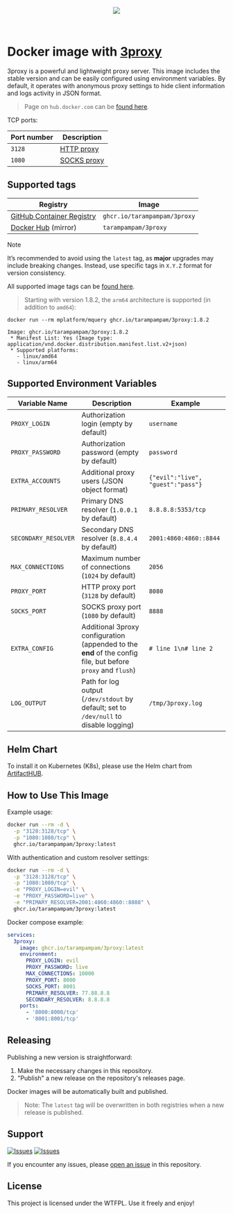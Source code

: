<p align="center">
  <a href="https://github.com/tarampampam/3proxy-docker#readme">
    <picture>
      <source media="(prefers-color-scheme: dark)" srcset="https://socialify.git.ci/tarampampam/3proxy-docker/image?description=1&font=Raleway&forks=1&issues=1&logo=https%3A%2F%2Fgithub.com%2Fuser-attachments%2Fassets%2F023186cf-b153-459c-8417-038fd87a2065&owner=1&pulls=1&pattern=Solid&stargazers=1&theme=Dark">
      <img align="center" src="https://socialify.git.ci/tarampampam/3proxy-docker/image?description=1&font=Raleway&forks=1&issues=1&logo=https%3A%2F%2Fgithub.com%2Fuser-attachments%2Fassets%2F023186cf-b153-459c-8417-038fd87a2065&owner=1&pulls=1&pattern=Solid&stargazers=1&theme=Light">
    </picture>
  </a>
</p>

<p align="center">
  <a href="https://github.com/tarampampam/3proxy-docker/actions"><img src="https://img.shields.io/github/actions/workflow/status/tarampampam/3proxy-docker/tests.yml?branch=master&maxAge=30&label=tests&logo=github&style=flat-square" alt="" /></a>
  <a href="https://github.com/tarampampam/3proxy-docker/actions"><img src="https://img.shields.io/github/actions/workflow/status/tarampampam/3proxy-docker/release.yml?maxAge=30&label=release&logo=github&style=flat-square" alt="" /></a>
  <a href="https://hub.docker.com/r/tarampampam/3proxy"><img src="https://img.shields.io/docker/pulls/tarampampam/3proxy.svg?maxAge=30&label=pulls&logo=docker&logoColor=white&style=flat-square" alt="" /></a>
  <a href="https://hub.docker.com/r/tarampampam/3proxy"><img src="https://img.shields.io/docker/image-size/tarampampam/3proxy/latest?maxAge=30&label=size&logo=docker&logoColor=white&style=flat-square" alt="" /></a>
  <a href="https://github.com/tarampampam/3proxy-docker/blob/master/LICENSE"><img src="https://img.shields.io/github/license/tarampampam/3proxy-docker.svg?maxAge=30&style=flat-square" alt="" /></a>
</p>

# Docker image with [3proxy][link_3proxy]

3proxy is a powerful and lightweight proxy server. This image includes the stable version and can be easily
configured using environment variables. By default, it operates with anonymous proxy settings to hide client
information and logs activity in JSON format.

> Page on `hub.docker.com` can be [found here][link_docker_hub].

TCP ports:

| Port number | Description                                             |
|-------------|---------------------------------------------------------|
| `3128`      | [HTTP proxy](https://3proxy.org/doc/man8/proxy.8.html)  |
| `1080`      | [SOCKS proxy](https://3proxy.org/doc/man8/socks.8.html) |

## Supported tags

| Registry                               | Image                        |
|----------------------------------------|------------------------------|
| [GitHub Container Registry][link_ghcr] | `ghcr.io/tarampampam/3proxy` |
| [Docker Hub][link_docker_hub] (mirror) | `tarampampam/3proxy`         |

> [!NOTE]
> It’s recommended to avoid using the `latest` tag, as **major** upgrades may include breaking changes.
> Instead, use specific tags in `X.Y.Z` format for version consistency.

All supported image tags can be [found here][link_docker_tags].

> Starting with version 1.8.2, the `arm64` architecture is supported (in addition to `amd64`):

```shell
docker run --rm mplatform/mquery ghcr.io/tarampampam/3proxy:1.8.2

Image: ghcr.io/tarampampam/3proxy:1.8.2
 * Manifest List: Yes (Image type: application/vnd.docker.distribution.manifest.list.v2+json)
 * Supported platforms:
   - linux/amd64
   - linux/arm64
```

## Supported Environment Variables

| Variable Name        | Description                                                                                                           | Example                           |
|----------------------|-----------------------------------------------------------------------------------------------------------------------|-----------------------------------|
| `PROXY_LOGIN`        | Authorization login (empty by default)                                                                                | `username`                        |
| `PROXY_PASSWORD`     | Authorization password (empty by default)                                                                             | `password`                        |
| `EXTRA_ACCOUNTS`     | Additional proxy users (JSON object format)                                                                           | `{"evil":"live", "guest":"pass"}` |
| `PRIMARY_RESOLVER`   | Primary DNS resolver (`1.0.0.1` by default)                                                                           | `8.8.8.8:5353/tcp`                |
| `SECONDARY_RESOLVER` | Secondary DNS resolver (`8.8.4.4` by default)                                                                         | `2001:4860:4860::8844`            |
| `MAX_CONNECTIONS`    | Maximum number of connections (`1024` by default)                                                                     | `2056`                            |
| `PROXY_PORT`         | HTTP proxy port (`3128` by default)                                                                                   | `8080`                            |
| `SOCKS_PORT`         | SOCKS proxy port (`1080` by default)                                                                                  | `8888`                            |
| `EXTRA_CONFIG`       | Additional 3proxy configuration (appended to the **end** of the config file, but before `proxy` and `flush`)          | `# line 1\n# line 2`              |
| `LOG_OUTPUT`         | Path for log output (`/dev/stdout` by default; set to `/dev/null` to disable logging)                                 | `/tmp/3proxy.log`                 |

## Helm Chart

To install it on Kubernetes (K8s), please use the Helm chart from [ArtifactHUB][artifact-hub].

[artifact-hub]:https://artifacthub.io/packages/helm/proxy-3proxy/proxy-3proxy

## How to Use This Image

Example usage:

```bash
docker run --rm -d \
  -p "3128:3128/tcp" \
  -p "1080:1080/tcp" \
  ghcr.io/tarampampam/3proxy:latest
```

With authentication and custom resolver settings:

```bash
docker run --rm -d \
  -p "3128:3128/tcp" \
  -p "1080:1080/tcp" \
  -e "PROXY_LOGIN=evil" \
  -e "PROXY_PASSWORD=live" \
  -e "PRIMARY_RESOLVER=2001:4860:4860::8888" \
  ghcr.io/tarampampam/3proxy:latest
```

Docker compose example:

```yaml
services:
  3proxy:
    image: ghcr.io/tarampampam/3proxy:latest
    environment:
      PROXY_LOGIN: evil
      PROXY_PASSWORD: live
      MAX_CONNECTIONS: 10000
      PROXY_PORT: 8000
      SOCKS_PORT: 8001
      PRIMARY_RESOLVER: 77.88.8.8
      SECONDARY_RESOLVER: 8.8.8.8
    ports:
      - '8000:8000/tcp'
      - '8001:8001/tcp'
```

## Releasing

Publishing a new version is straightforward:

1. Make the necessary changes in this repository.
2. "Publish" a new release on the repository's releases page.

Docker images will be automatically built and published.

> Note: The `latest` tag will be overwritten in both registries when a new release is published.

## Support

[![Issues][badge_issues]][link_issues]
[![Issues][badge_pulls]][link_pulls]

If you encounter any issues, please [open an issue][link_create_issue] in this repository.

## License

This project is licensed under the WTFPL. Use it freely and enjoy!

[badge_issues]:https://img.shields.io/github/issues/tarampampam/3proxy-docker.svg?style=flat-square&maxAge=180
[badge_pulls]:https://img.shields.io/github/issues-pr/tarampampam/3proxy-docker.svg?style=flat-square&maxAge=180
[link_issues]:https://github.com/tarampampam/3proxy-docker/issues
[link_pulls]:https://github.com/tarampampam/3proxy-docker/pulls
[link_create_issue]:https://github.com/tarampampam/3proxy-docker/issues/new
[link_docker_tags]:https://hub.docker.com/r/tarampampam/3proxy/tags
[link_docker_hub]:https://hub.docker.com/r/tarampampam/3proxy/
[link_ghcr]:https://github.com/tarampampam/3proxy-docker/pkgs/container/3proxy
[link_3proxy]:https://github.com/z3APA3A/3proxy
